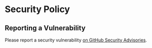 # Security Policy

## Reporting a Vulnerability

Please report a security vulnerability [on GitHub Security Advisories](https://github.com/xdev-software/micro-migration/security/advisories/new).
